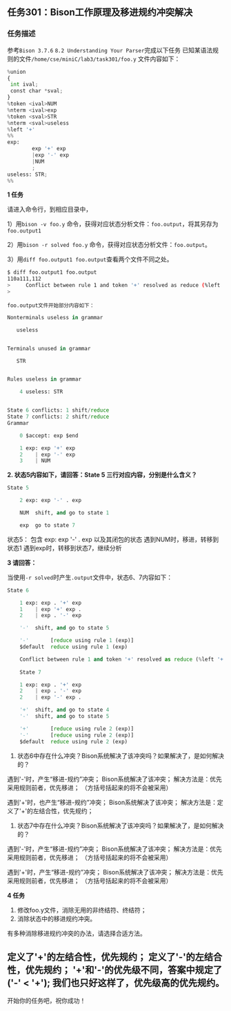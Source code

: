 ## 任务301：Bison工作原理及移进规约冲突解决

### 任务描述

参考`Bison 3.7.6` `8.2 Understanding Your Parser`完成以下任务
已知某语法规则的文件`/home/cse/miniC/lab3/task301/foo.y`
文件内容如下：

```python
%union
{
 int ival;
 const char *sval;
}
%token <ival>NUM
%nterm <ival>exp
%token <sval>STR
%nterm <sval>useless
%left '+'
%%
exp:
        exp '+' exp
        |exp '-' exp
        |NUM
        ;
useless: STR;
%% 
```

**1 任务**

请进入命令行，到相应目录中，

1）用`bison -v foo.y` 命令，获得对应状态分析文件：`foo.output`，将其另存为`foo.output1`

2）用`bison -r solved foo.y` 命令，获得对应状态分析文件：`foo.output`。

3）用`diff foo.output1 foo.output`查看两个文件不同之处。

``` bash
$ diff foo.output1 foo.output
110a111,112
>     Conflict between rule 1 and token '+' resolved as reduce (%left '+').
> 
```

`foo.output文件开始部分内容如下：`
```python
Nonterminals useless in grammar

   useless


Terminals unused in grammar

   STR


Rules useless in grammar

    4 useless: STR


State 6 conflicts: 1 shift/reduce
State 7 conflicts: 2 shift/reduce 
Grammar

    0 $accept: exp $end

    1 exp: exp '+' exp
    2    | exp '-' exp
    3    | NUM

```

**2. 状态5内容如下，请回答：State 5 三行对应内容，分别是什么含义？**

```python
State 5

    2 exp: exp '-' . exp

    NUM  shift, and go to state 1

    exp  go to state 7

```

状态5：
包含 exp: exp '-' . exp 以及其闭包的状态
遇到NUM时，移进，转移到状态1
遇到exp时，转移到状态7，继续分析


**3 请回答：**

当使用`-r solved`时产生`.output`文件中，状态6、7内容如下：

```python
State 6

    1 exp: exp . '+' exp
    1    | exp '+' exp .
    2    | exp . '-' exp

    '-'  shift, and go to state 5

    '-'       [reduce using rule 1 (exp)]
    $default  reduce using rule 1 (exp)

    Conflict between rule 1 and token '+' resolved as reduce (%left '+'). 
    
    State 7

    1 exp: exp . '+' exp
    2    | exp . '-' exp
    2    | exp '-' exp .

    '+'  shift, and go to state 4
    '-'  shift, and go to state 5

    '+'       [reduce using rule 2 (exp)]
    '-'       [reduce using rule 2 (exp)]
    $default  reduce using rule 2 (exp) 
```

1. 状态6中存在什么冲突？Bison系统解决了该冲突吗？如果解决了，是如何解决的？

遇到'-'时，产生“移进-规约”冲突；
Bison系统解决了该冲突；
解决方法是：优先采用规则前者，优先移进；
（方括号括起来的将不会被采用）

遇到'+'时，也产生“移进-规约”冲突；
Bison系统解决了该冲突；
解决方法是：定义了'+'的左结合性，优先规约；

1. 状态7中存在什么冲突？Bison系统解决了该冲突吗？如果解决了，是如何解决的？

遇到'-'时，产生“移进-规约”冲突；
Bison系统解决了该冲突；
解决方法是：优先采用规则前者，优先移进；
（方括号括起来的将不会被采用）

遇到'+'时，产生“移进-规约”冲突；
Bison系统解决了该冲突；
解决方法是：优先采用规则前者，优先移进；
（方括号括起来的将不会被采用）

**4 任务**

1. 修改foo.y文件，消除无用的非终结符、终结符；
2. 消除状态中的移进规约冲突。

有多种消除移进规约冲突的办法，请选择合适方法。

定义了'+'的左结合性，优先规约；
定义了'-'的左结合性，优先规约；
'+'和'-'的优先级不同，答案中规定了('-' < '+');
我们也只好这样了，优先级高的优先规约。
---
开始你的任务吧，祝你成功！
